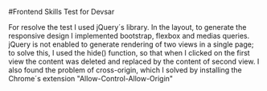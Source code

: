 #Frontend Skills Test  for Devsar

For resolve the test I used jQuery´s library. In the layout, to generate the responsive design I implemented bootstrap, flexbox and medias queries.
jQuery is not enabled to generate rendering of two views in a single page; to solve this, I used the hide()
function, so that when I clicked on the first view the content was deleted and replaced by the content of
second view.
I also found the problem of cross-origin, which I solved by installing the Chrome´s extension
"Allow-Control-Allow-Origin"
